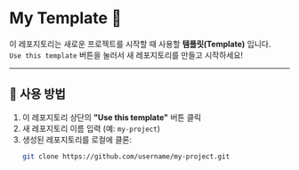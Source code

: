 # My Template 🚀

이 레포지토리는 새로운 프로젝트를 시작할 때 사용할 **템플릿(Template)** 입니다.  
`Use this template` 버튼을 눌러서 새 레포지토리를 만들고 시작하세요!

---

## 📌 사용 방법

1. 이 레포지토리 상단의 **"Use this template"** 버튼 클릭  
2. 새 레포지토리 이름 입력 (예: `my-project`)  
3. 생성된 레포지토리를 로컬에 클론:
   ```bash
   git clone https://github.com/username/my-project.git
